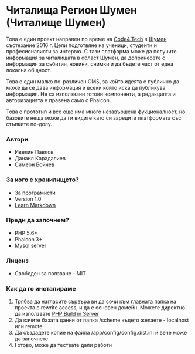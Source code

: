 # Читалища Регион Шумен (Читалище Шумен) #

Това е един проект направен по време на [Code4.Tech](http://code4.tech) в [Шумен](http://code4.tech/shumen) състезание 2016 г. Цели подготвяне на ученици, студенти и професионалисти за интервю. 
С тази платформа може да получите информация за читалищата в област Шумен, да допринесете с информация за събития, новини, снимки и да бъдете част от една локална общност.

Това е един малко по-различен CMS, за който идеята е публично да може да се дава информация и всеки който иска да публикува информация. Не са използвани готови компоненти, а редакцията и авторизацията е правена само с Phalcon. 

Това е прототип и все още има много незавършена фукционалност, но базовите неща може да ги видите като си заредите платформата със стъпките по-долу.

### Автори ###

* Ивелин Павлов
* Данаил Карадалиев
* Симеон Бойчев

### За кого е хранилището? ###

* За програмисти
* Version 1.0
* [Learn Markdown](https://bitbucket.org/tutorials/markdowndemo)

### Преди да започнем? ###

* PHP 5.6+ 
* Phalcon 3+
* Mysql server

### Лиценз ###

* Свободен за ползване - MIT

### Как да го инсталираме ###

1. Трябва да нагласите сървъра ви да сочи към главната папка на проекта с rewrite access, и да е основен домейн. Можете директно да използвате [PHP Build in Server](http://php.net/manual/en/features.commandline.webserver.php)  
2. Да качите базата данни от папка /scheme където желаете - localhost или remote
3. Да създадете копие на файла /app/config/config.dist.ini и вече може да започнете
4. Готово, може да тествате дали работи
